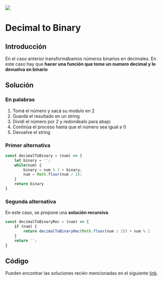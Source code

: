 

<p>
        <img src='https://static.wixstatic.com/media/85087f_0d84cbeaeb824fca8f7ff18d7c9eaafd~mv2.png/v1/fill/w_160,h_30,al_c,q_85,usm_0.66_1.00_0.01/Logo_completo_Color_1PNG.webp' </img>
</p>


# Decimal to Binary
## Introducción
En el caso anterior transformábamos números binarios en decimales. En este caso hay que **hacer una función que tome un numero decimal y lo devuelva en binario**

## Solución
### En palabras
1. Tomá el número y sacá su modulo en 2
2. Guardá el resultado en un string
3. Dividí el número por 2 y redondealo para abajo
4. Continúa el proceso hasta que el número sea igual a 0
5. Devuelve el string

### Primer alternativa
```javascript
const decimalToBinary = (num) => {
    let binary = '';
    while(num) {
        binary = num % 2 + binary;
        num = Math.floor(num / 2);
    }
    return binary
}
```
### Segunda alternativa
En este caso, se propone una **solución recursiva**.
```javascript
const decimalToBinaryRec = (num) => {
    if (num) {
        return decimalToBinaryRec(Math.floor(num / 2)) + num % 2
    }
    return '';
}
```
## Código
Pueden encontrar las soluciones recién mencionadas en el siguiente [link](https://repl.it/KDLz/1).
